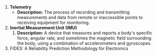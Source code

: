 1. **Telemetry**
   * **Description:** The process of recording and transmitting measurements and data from remote or inaccessible points to receiving equipment for monitoring.
2. **Inertial Measurement Unit (IMU)**
   1. **Description:** A device that measures and reports a body's specific force, angular rate, and sometimes the magnetic field surrounding the body, using a combination of accelerometers and gyroscopes.
3. FIDES: A Reliability Prediction Methodology for Electronics

